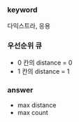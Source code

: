 ### keyword
다익스트라, 응용

### 우선순위 큐
* 0 칸의 distance = 0
* 1 칸의 distance = 1

### answer
* max distance
* max count

